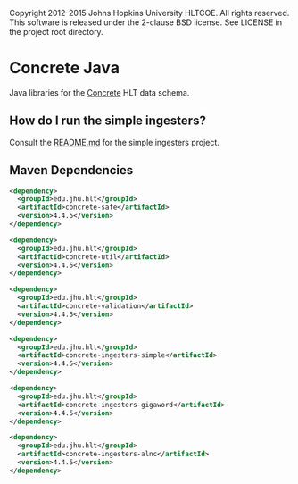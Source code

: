 Copyright 2012-2015 Johns Hopkins University HLTCOE. All rights
reserved.  This software is released under the 2-clause BSD license.
See LICENSE in the project root directory.

Concrete Java
========
Java libraries for the [Concrete](https://github.com/hltcoe/concrete) HLT data schema.

## How do I run the simple ingesters?
Consult the [README.md](ingesters/simple/README.md) for the simple ingesters project.

Maven Dependencies
----------

```xml
<dependency>
  <groupId>edu.jhu.hlt</groupId>
  <artifactId>concrete-safe</artifactId>
  <version>4.4.5</version>
</dependency>
```

```xml
<dependency>
  <groupId>edu.jhu.hlt</groupId>
  <artifactId>concrete-util</artifactId>
  <version>4.4.5</version>
</dependency>
```

```xml
<dependency>
  <groupId>edu.jhu.hlt</groupId>
  <artifactId>concrete-validation</artifactId>
  <version>4.4.5</version>
</dependency>
```

```xml
<dependency>
  <groupId>edu.jhu.hlt</groupId>
  <artifactId>concrete-ingesters-simple</artifactId>
  <version>4.4.5</version>
</dependency>
```

```xml
<dependency>
  <groupId>edu.jhu.hlt</groupId>
  <artifactId>concrete-ingesters-gigaword</artifactId>
  <version>4.4.5</version>
</dependency>
```

```xml
<dependency>
  <groupId>edu.jhu.hlt</groupId>
  <artifactId>concrete-ingesters-alnc</artifactId>
  <version>4.4.5</version>
</dependency>
```
